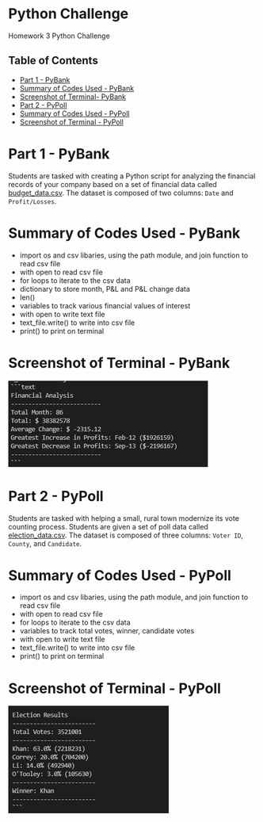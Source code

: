 # Python Challenge
Homework 3 Python Challenge

## Table of Contents ##
* [Part 1 - PyBank](https://github.com/adriana-icasiano/python-challenge#Part-1---PyBank)
* [Summary of Codes Used - PyBank](https://github.com/adriana-icasiano/python-challenge#Summary-of-Codes-Used---PyBank)
* [Screenshot of Terminal- PyBank](https://github.com/adriana-icasiano/python-challenge#Screenshot-of-Terminal---PyBank)
* [Part 2 - PyPoll](https://github.com/adriana-icasiano/python-challenge#Part-2---PyPoll)
* [Summary of Codes Used - PyPoll](https://github.com/adriana-icasiano/python-challenge#Summary-of-Codes-Used---PyPoll)
* [Screenshot of Terminal - PyPoll](https://github.com/adriana-icasiano/python-challenge#Screenshot-of-Terminal---PyPoll)

# Part 1 - PyBank #
Students are tasked with creating a Python script for analyzing the financial records of your company based on a set of financial data called [budget_data.csv](https://github.com/adriana-icasiano/python-challenge/blob/9b7a19e581d6dfd9c6897b94bce1d91c497227a7/PyBank/Resources/budget_data.csv). The dataset is composed of two columns: `Date` and `Profit/Losses`. 

# Summary of Codes Used - PyBank #
* import os and csv libaries, using the path module, and join function to read csv file
* with open to read csv file
* for loops to iterate to the csv data
* dictionary to store month, P&L and P&L change data
* len() 
* variables to track various financial values of interest
* with open to write text file
* text_file.write() to write into csv file
* print() to print on terminal

# Screenshot of Terminal - PyBank #
![](https://github.com/adriana-icasiano/python-challenge/blob/131ba25dcb4c58bce8229fb7524a0513170b9b45/PyBank/Images/solved_terminal_pybank.PNG)


# Part 2 - PyPoll #

Students are tasked with helping a small, rural town modernize its vote counting process. Students are given a set of poll data called [election_data.csv](https://github.com/adriana-icasiano/python-challenge/blob/de3d65b0651d3da6da167636094f7d599bc84982/PyPoll/Resources/election_data.csv). The dataset is composed of three columns: `Voter ID`, `County`, and `Candidate`. 

# Summary of Codes Used - PyPoll #
* import os and csv libaries, using the path module, and join function to read csv file
* with open to read csv file
* for loops to iterate to the csv data
* variables to track total votes, winner, candidate votes
* with open to write text file
* text_file.write() to write into csv file
* print() to print on terminal

# Screenshot of Terminal - PyPoll #
![](https://github.com/adriana-icasiano/python-challenge/blob/de3d65b0651d3da6da167636094f7d599bc84982/PyPoll/Images/solution_terminal_pypoll.PNG)
